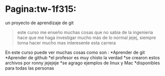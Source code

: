 # Pagina:tw-1f315:
un proyecto de aprendizaje de git
> este curso me enseño muchas cosas que no sabia de la ingenieria hace que me haga investigar mucho más de lo normal jejej, siempre torna hacer mucho mas interesente esta carrera 

En este curso puede ver muchas cosas como son :
*Aprender de git 
*Aprender de github
*el profesor es muy chisto la verdad 
*se crearon estos archivos por ronny jejejeje 
*se agrago ejemplos de linux y Mac
*disponibles para todas las personas